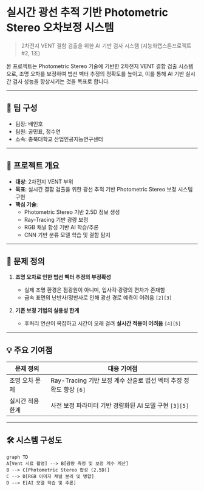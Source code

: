 # 실시간 광선 추적 기반 Photometric Stereo 오차보정 시스템
> 2차전지 VENT 결함 검출을 위한 AI 기반 검사 시스템 (지능화캡스톤프로젝트 #2, 1조)

본 프로젝트는 Photometric Stereo 기술에 기반한 2차전지 VENT 결함 검출 시스템으로, 조명 오차를 보정하여 법선 벡터 추정의 정확도를 높이고, 이를 통해 AI 기반 실시간 검사 성능을 향상시키는 것을 목표로 합니다.

---

## 📌 팀 구성

- 팀장: 배인호  
- 팀원: 공민표, 정수연  
- 소속: 충북대학교 산업인공지능연구센터

---

## 🎯 프로젝트 개요

- **대상**: 2차전지 VENT 부위
- **목표**: 실시간 결함 검출을 위한 광선 추적 기반 Photometric Stereo 보정 시스템 구현
- **핵심 기술**:
  - Photometric Stereo 기반 2.5D 정보 생성
  - Ray-Tracing 기반 광량 보정
  - RGB 채널 합성 기반 AI 학습/추론
  - CNN 기반 분류 모델 학습 및 결함 탐지

---

## 🧠 문제 정의

1. **조명 오차로 인한 법선 벡터 추정의 부정확성**  
   - 실제 조명 환경은 점광원이 아니며, 입사각·광량의 편차가 존재함  
   - 금속 표면의 난반사/정반사로 인해 광선 경로 예측이 어려움 `[2][3]`

2. **기존 보정 기법의 실용성 한계**  
   - 후처리 연산이 복잡하고 시간이 오래 걸려 **실시간 적용이 어려움** `[4][5]`

---

## 💡 주요 기여점

| 문제 정의 | 대응 기여점 |
|------------|-------------|
| 조명 오차 문제 | Ray-Tracing 기반 보정 계수 산출로 법선 벡터 추정 정확도 향상 `[6]` |
| 실시간 적용 한계 | 사전 보정 파라미터 기반 경량화된 AI 모델 구현 `[3][5]` |

---

## 🛠 시스템 구성도

```mermaid
graph TD
A[Vent 시료 촬영] --> B[광량 측정 및 보정 계수 계산]
B --> C[Photometric Stereo 합성 (2.5D)]
C --> D[RGB 이미지 채널 분리 및 병합]
D --> E[AI 모델 학습 및 추론]
